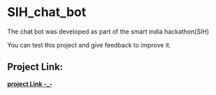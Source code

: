 # SIH_chat_bot
The chat bot was developed as part of the smart india hackathon(SIH)


You can test this project and give feedback to improve it.

## Project Link: 
<p  align="Left"><a href="https://rpweb.w3spaces.com/"><b>project Link -_-</b></a></p>

